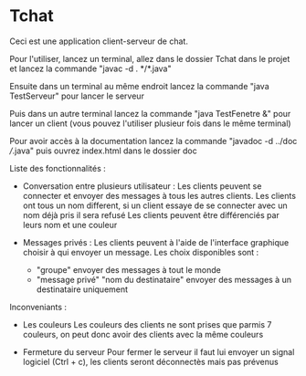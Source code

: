 # Tchat


Ceci est une application client-serveur de chat.

Pour l'utiliser, lancez un terminal, allez dans le dossier Tchat dans le projet et lancez la commande "javac -d . \*/\*.java"

Ensuite dans un terminal au même endroit lancez la commande "java TestServeur" pour lancer le serveur

Puis dans un autre terminal lancez la commande "java TestFenetre &" pour lancer un client (vous pouvez l'utiliser plusieur fois dans le même terminal)


Pour avoir accès à la documentation lancez la commande "javadoc -d ../doc */*.java" puis ouvrez index.html dans le dossier doc



Liste des fonctionnalités :

  - Conversation entre plusieurs utilisateur :
    Les clients peuvent se connecter et envoyer des messages à tous les autres clients.
    Les clients ont tous un nom different, si un client essaye de se connecter avec un nom déjà pris il sera refusé
    Les clients peuvent être différenciés par leurs nom et une couleur
    
  - Messages privés :
    Les clients peuvent à l'aide de l'interface graphique choisir à qui envoyer un message.
    Les choix disponibles sont :
      - "groupe" envoyer des messages à tout le monde
      - "message privé" "nom du destinataire" envoyer des messages à un destinataire uniquement
  
  
Inconveniants :

  - Les couleurs
    Les couleurs des clients ne sont prises que parmis 7 couleurs, on peut donc avoir des clients avec la même couleurs
    
  - Fermeture du serveur
    Pour fermer le serveur il faut lui envoyer un signal logiciel (Ctrl + c), les clients seront déconnectès mais pas prévenus
  
